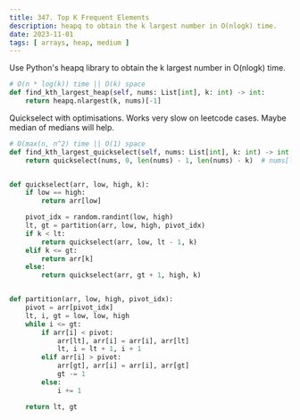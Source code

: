 ```yaml
---
title: 347. Top K Frequent Elements
description: heapq to obtain the k largest number in O(nlogk) time.
date: 2023-11-01
tags: [ arrays, heap, medium ]
---
```


Use Python's heapq library to obtain the k largest number in O(nlogk) time.

```python
# O(n * log(k)) time || O(k) space
def find_kth_largest_heap(self, nums: List[int], k: int) -> int:
    return heapq.nlargest(k, nums)[-1]
```

Quickselect with optimisations. Works very slow on leetcode cases. Maybe median of medians will help.

```python
# O(max(n, n^2) time || O(1) space
def find_kth_largest_quickselect(self, nums: List[int], k: int) -> int:
    return quickselect(nums, 0, len(nums) - 1, len(nums) - k)  # nums[len(nums) - k]


def quickselect(arr, low, high, k):
    if low == high:
        return arr[low]

    pivot_idx = random.randint(low, high)
    lt, gt = partition(arr, low, high, pivot_idx)
    if k < lt:
        return quickselect(arr, low, lt - 1, k)
    elif k <= gt:
        return arr[k]
    else:
        return quickselect(arr, gt + 1, high, k)


def partition(arr, low, high, pivot_idx):
    pivot = arr[pivot_idx]
    lt, i, gt = low, low, high
    while i <= gt:
        if arr[i] < pivot:
            arr[lt], arr[i] = arr[i], arr[lt]
            lt, i = lt + 1, i + 1
        elif arr[i] > pivot:
            arr[gt], arr[i] = arr[i], arr[gt]
            gt -= 1
        else:
            i += 1

    return lt, gt
```
